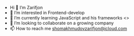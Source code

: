 - Hi 👋 I’m Zarifjon
- 👀 I’m interested in Frontend-develop 
- 🌱 I’m currently learning JavaScript and his frameworks <<React>>
- 💞️ I’m looking to collaborate on a growing company
- 📫 How to reach me shomakhmudovzarifjon@icloud.com

<!---
Zarif001/Zarif001 is a ✨ special ✨ repository because its `README.md` (this file) appears on your GitHub profile.
You can click the Preview link to take a look at your changes.
--->
